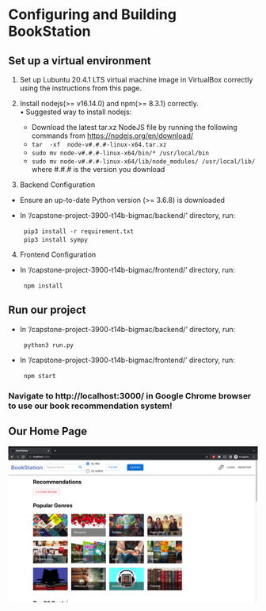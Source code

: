 # Configuring and Building BookStation

## Set up a virtual environment
1. Set up Lubuntu 20.4.1 LTS virtual machine image in VirtualBox correctly using the instructions from this page.
2. Install nodejs(>= v16.14.0) and npm(>= 8.3.1) correctly.\
  •	Suggested way to install nodejs:
      *	Download the latest tar.xz NodeJS file by running the following commands from https://nodejs.org/en/download/ 
      *	`tar  -xf  node-v#.#.#-linux-x64.tar.xz`
      *	`sudo mv node-v#.#.#-linux-x64/bin/* /usr/local/bin`
      *	`sudo mv node-v#.#.#-linux-x64/lib/node_modules/ /usr/local/lib/`
      where #.#.# is the version you download

3. Backend Configuration
* Ensure an up-to-date Python version (>= 3.6.8) is downloaded

* In ‘/capstone-project-3900-t14b-bigmac/backend/’ directory, run:

&nbsp;&nbsp;&nbsp;&nbsp;&nbsp;&nbsp;&nbsp;&nbsp;`pip3 install -r requirement.txt`\
&nbsp;&nbsp;&nbsp;&nbsp;&nbsp;&nbsp;&nbsp;&nbsp;`pip3 install sympy`

4. Frontend Configuration
* In ‘/capstone-project-3900-t14b-bigmac/frontend/’ directory, run:

&nbsp;&nbsp;&nbsp;&nbsp;&nbsp;&nbsp;&nbsp;&nbsp;`npm install`

## Run our project

* In ‘/capstone-project-3900-t14b-bigmac/backend/’ directory, run:

&nbsp;&nbsp;&nbsp;&nbsp;&nbsp;&nbsp;&nbsp;&nbsp;`python3 run.py`

* In ‘/capstone-project-3900-t14b-bigmac/frontend/’ directory, run:

&nbsp;&nbsp;&nbsp;&nbsp;&nbsp;&nbsp;&nbsp;&nbsp;`npm start`

### Navigate to http://localhost:3000/ in Google Chrome browser to use our book recommendation system!

## Our Home Page
![BookStation Home Page](home.png?raw=true "BookStation Home Page")